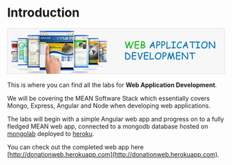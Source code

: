 # Introduction

![](images/webappdev.jpg)

This is where you can find all the labs for **Web Application Development**.

We will be covering the MEAN Software Stack which essentially covers Mongo, Express, Angular and Node when developing web applications.

The labs will begin with a simple Angular web app and progress on to a fully fledged MEAN web app, connected to a mongodb database hosted on [mongolab](http://www.mongolab.com) deployed to [heroku](http://www.heroku.com).

You can check out the completed web app here [http://donationweb.herokuapp.com](http://donationweb.herokuapp.com).
